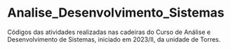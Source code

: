 # Analise_Desenvolvimento_Sistemas
Códigos das atividades realizadas nas cadeiras do Curso de Análise e Desenvolvimento de Sistemas, iniciado em 2023/II, da unidade de Torres.
